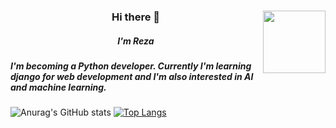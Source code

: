 <div id="header" align="center">
 <img align="right" src="https://media.giphy.com/media/M9gbBd9nbDrOTu1Mqx/giphy.gif" width="100"/>
 <h3 align="center" color="red" >Hi there 👋</h3>
 <h5 align="center">I'm Reza</h5>
  
 <h5 align="left">I'm becoming a Python developer. Currently I'm learning django for web development and I'm also interested in AI and machine learning.</h5>
</div>



![Anurag's GitHub stats](https://github-readme-stats.vercel.app/api?username=RDOriginall&theme=codeSTACKr&show_icons=true)
[![Top Langs](https://github-readme-stats.vercel.app/api/top-langs/?username=RDOriginall&theme=codeSTACKr)](https://github.com/RDOriginall)

